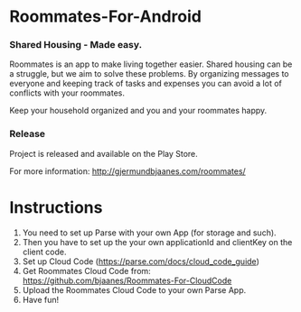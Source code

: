 Roommates-For-Android
=============

### Shared Housing - Made easy.


Roommates is an app to make living together easier. Shared housing can be a struggle, but we aim to solve these problems. By organizing messages to everyone and keeping track of tasks and expenses you can avoid a lot of conflicts with your roommates.

Keep your household organized and you and your roommates happy. 

### Release

Project is released and available on the Play Store.

For more information:
http://gjermundbjaanes.com/roommates/

Instructions
============
1. You need to set up Parse with your own App (for storage and such).
2. Then you have to set up the your own applicationId and clientKey on the client code.
3. Set up Cloud Code (https://parse.com/docs/cloud_code_guide)
4. Get Roommates Cloud Code from: https://github.com/bjaanes/Roommates-For-CloudCode
5. Upload the Roommates Cloud Code to your own Parse App.
6. Have fun!


